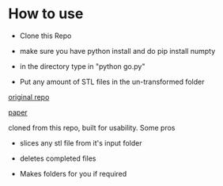 # How to use

- Clone this Repo

- make sure you have python install and do pip install numpty

- in the directory type in "python go.py"

- Put any amount of STL files in the un-transformed folder

[original repo](https://github.com/RotBotSlicer/Transform/tree/master)

[paper](https://www.researchgate.net/publication/354726760_A_Novel_Slicing_Strategy_to_Print_Overhangs_without_Support_Material)

cloned from this repo, built for usability. Some pros

- slices any stl file from it's input folder

- deletes completed files

- Makes folders for you if required
